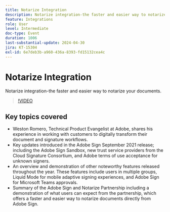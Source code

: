 ```yaml
---
title: Notarize Integration
description: Notarize integration-the faster and easier way to notarize your documents.
feature: Integrations
role: User
level: Intermediate
doc-type: Event
duration: 1006
last-substantial-update: 2024-04-30
jira: KT-15304
exl-id: 6e7deb3b-a960-436a-8393-fd15132cea4c
---
```

# Notarize Integration

Notarize integration-the faster and easier way to notarize your documents.

>[!VIDEO](https://video.tv.adobe.com/v/3428195/?learn=on)

## Key topics covered

 * Weston Romero, Technical Product Evangelist at Adobe, shares his experience in working with customers to digitally transform their document and signature workflows.
 * Key updates introduced in the Adobe Sign September 2021 release; including the Adobe Sign Sandbox, new trust service providers from the Cloud Signature Consortium, and Adobe terms of use acceptance for unknown signers.
 * An overview and demonstration of other noteworthy features released throughout the year. These features include users in multiple groups, Liquid Mode for mobile adaptive signing experiences, and Adobe Sign for Microsoft Teams approvals.
 * Summary of the Adobe Sign and Notarize Partnership including a demonstration of what users can expect from the partnership, which offers a faster and easier way to notarize documents directly from Adobe Sign.
